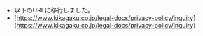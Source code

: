 - 以下のURLに移行しました。
- [https://www.kikagaku.co.jp/legal-docs/privacy-policy/inquiry](https://www.kikagaku.co.jp/legal-docs/privacy-policy/inquiry)